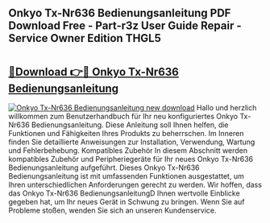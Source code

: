 ## Onkyo Tx-Nr636 Bedienungsanleitung PDF Download Free - Part-r3z User Guide Repair - Service Owner Edition THGL5

# <h2><a href="http://df0j5su.blite.top/?on=Onkyo+Tx-Nr636+Bedienungsanleitung">🔗Download 👉🔴 Onkyo Tx-Nr636 Bedienungsanleitung</a></h2>

[![Onkyo Tx-Nr636 Bedienungsanleitung new download](https://i.imgur.com/lujVjoI.png)](http://df0j5su.blite.top/?on=Onkyo+Tx-Nr636+Bedienungsanleitung)
Hallo und herzlich willkommen zum Benutzerhandbuch für Ihr neu konfiguriertes Onkyo Tx-Nr636 Bedienungsanleitung. Diese Anleitung soll Ihnen helfen, die Funktionen und Fähigkeiten Ihres Produkts zu beherrschen. Im Inneren finden Sie detaillierte Anweisungen zur Installation, Verwendung, Wartung und Fehlerbehebung. Kompatibles Zubehör In diesem Abschnitt werden kompatibles Zubehör und Peripheriegeräte für Ihr neues Onkyo Tx-Nr636 Bedienungsanleitung aufgeführt. Dieses Onkyo Tx-Nr636 Bedienungsanleitung ist mit umfassenden Funktionen ausgestattet, um Ihren unterschiedlichen Anforderungen gerecht zu werden. Wir hoffen, dass das Onkyo Tx-Nr636 BedienungsanleitungD Ihnen wertvolle Einblicke gegeben hat, um Ihr neues Gerät in Schwung zu bringen. Wenn Sie auf Probleme stoßen, wenden Sie sich an unseren Kundenservice.
